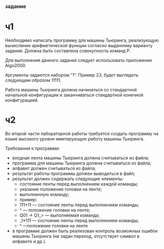 ### задание 
# ч1
Необходимо написать программу для машины Тьюринга, реализующую вычисление арифметической функции согласно выданному варианту задания. Должна быть составлена совокупность команд P.  

Для выполнения данного задания следует использовать приложение Algo2000.  

Аргументы задаются набором ”1”. Пример 2*3, будет выглядеть следующим образом 11*111.  

Работа машины Тьюринга должна начинаться со стандартной начальной конфигурации и заканчиваться стандартной конечной конфигурацией.  

# ч2
Во второй части лабораторной работы требуется создать программу на языке высокого уровня имитирующую работу машины Тьюринга.  

Требования к программе:  
- входная лента машины Тьюринга должна считываться из файла;
- программа для машины Тьюринга должна считываться из файла;
- алфавит должен считываться из файла;
- результат работы программы должен выводиться в файл;
- результат должен содержать следующие элементы:
  - состояние ленты перед выполнением каждой команды;
  - указание положения головки на ленте;
  - выполненную команду;
  - пример:
  - 111*11 — состояние ленты перед выполнением команды;
  - ^ — положение головки на ленте;
  - Q01 -> Q1_> — выполняемая команда;
  - _1*111 — состояние ленты перед выполнением команды;
  -  ^ —положение головки на ленте
- в программе должен быть реализован контроль возможных ошибок машины Тьюринга (не задан переход, отсутствует символ в алфавите и др.).
